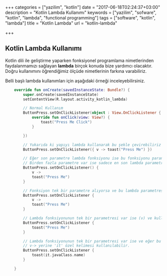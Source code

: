 +++
categories = ["yazilim", "kotlin"]
date = "2017-06-18T02:24:37+03:00"
description = "Kotlin Lambda Kullanımı"
keywords = ["yazilim", "sofware", "kotlin", "lambda", "functional programming"]
tags = ["software", "kotlin", "lambda"]
title = "Kotlin Lambda"
url = "kotlin-lambda"

+++

## Kotlin Lambda Kullanımı

Kotlin dili ile geliştirme yaparken fonksiyonel programlama nimetlerinden faydalanmamızı sağlayan **lambda** birçok konuda bize yardımcı olacaktır. Doğru kullanımını öğrendiğimiz ölçüde nimetlerinin farkına varabiliriz.

Belli başlı lambda kullanımları için aşağıdaki örneği inceleyebilirsiniz.

```kotlin
    override fun onCreate(savedInstanceState: Bundle?) {
        super.onCreate(savedInstanceState)
        setContentView(R.layout.activity_kotlin_lambda)

        // Normal Kullanım
        ButtonPress.setOnClickListener(object : View.OnClickListener {
            override fun onClick(view: View?) {
                toast("Press Me Click")
            }

        })

        // Yukarıda ki yapıyı lambda kullanarak bu şekle çevirebiliriz
        ButtonPress.setOnClickListener({ v -> toast("Press Me") })

        // Eğer son parametre lambda fonksiyonu ise bu fonksiyonu parantez '()' dışına çıkarabiliriz.
        // Birden fazla parametre var ise sadece en son lambda parametresi parantez dışına çıkarılabilir.
        ButtonPress.setOnClickListener() {
            v ->
            toast("Press Me")
        }

        // Fonksiyon tek bir parametre alıyorsa ve bu lambda parametresi ise parantezler silinebilir
        ButtonPress.setOnClickListener {
            v ->
            toast("Press Me")
        }

        // Lambda fonksiyonunun tek bir parametresi var ise (v) ve kullanılmayacaksa 'v ->' silinebilir
        ButtonPress.setOnClickListener {
            toast("Press Me")
        }

        // Lambda fonksiyonunun tek bir parametresi var ise ve eğer bu parametreye ihtiyaç duyulur ise
        // v-> yerine 'it' özel kelimesi kullanılabilir.
        ButtonPress.setOnClickListener {
            toast(it.javaClass.name)
        }

    }
```
